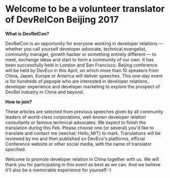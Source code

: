 # Welcome to be a volunteer translator of DevRelCon Beijing 2017
**What is DevRelCon?** 

DevRelCon is an opportunity for everyone working in developer relations — whether you call yourself developer advocate, technical evangelist, community manager, growth hacker or something entirely different — to meet, exchange ideas and start to form a community of our own. It has been successfully held in London and San Francisco. Beijing conference will be held by DevEco in this April, on which more than 10 speakers from China, Japan, Europe or America will deliver speeches. This one-day event is for hundreds of pepople who are interested in developer relations, developer experience and developer marketing to explore the prospect of DevRel industry in China and beyond.

**How to join?** 

These articles are selected from previous speeches given by all community leaders of world-class corporations, well-known developer relation consultants or famous technical advocates. We expect to finish the translation during this Feb. Please choose one (or several) you'd like to translate and contact me (wechat: Hello_MrT) to mark. Translations will be reviewed by me and then published on DevEco's platforms, official Conference website or other social media, with the name of translator specified.

Welcome to promote developer relation in China together with us. We will thank you for participating in this event as best as we can. And we believe it'll also be a memorable experience for yourself:-)
